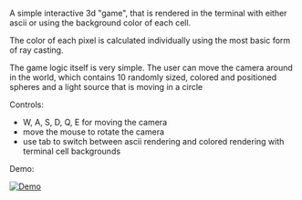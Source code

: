 A simple interactive 3d "game", that is rendered in the terminal with either ascii or using the background color of each cell.

The color of each pixel is calculated individually using the most basic form of ray casting.

The game logic itself is very simple. The user can move the camera around in the world, which contains 10 randomly sized,
colored and positioned spheres and a light source that is moving in a circle

Controls:
- W, A, S, D, Q, E for moving the camera
- move the mouse to rotate the camera
- use tab to switch between ascii rendering and colored rendering with terminal cell backgrounds

Demo:

[![Demo](https://img.youtube.com/vi/slBUn4yHdIY/0.jpg)](https://www.youtube.com/watch?v=slBUn4yHdIY)
